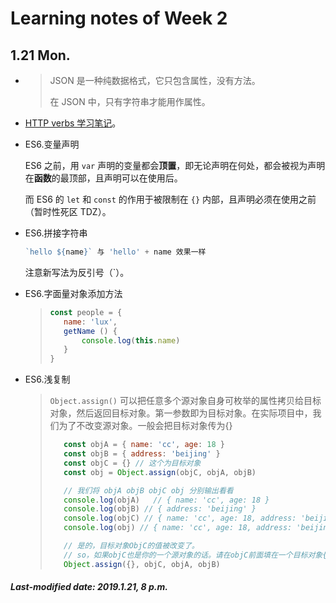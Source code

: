 # Learning notes of Week 2

## 1.21 Mon.

+ >JSON 是一种纯数据格式，它只包含属性，没有方法。
  >
  >在 JSON 中，只有字符串才能用作属性。

+ [HTTP verbs 学习笔记](HTTP-verbs.md)。

+ ES6.变量声明

  ES6 之前，用 `var` 声明的变量都会**顶置**，即无论声明在何处，都会被视为声明在**函数**的最顶部，且声明可以在使用后。

  而 ES6 的 `let` 和 `const` 的作用于被限制在 `{}` 内部，且声明必须在使用之前（暂时性死区 TDZ）。

+ ES6.拼接字符串

  ```js
  `hello ${name}` 与 'hello' + name 效果一样
  ```

  注意新写法为反引号（`）。

+ ES6.字面量对象添加方法

  >```js
  >const people = {
  >    name: 'lux',
  >    getName () {
  >        console.log(this.name)
  >    }
  >}
  >```

+ ES6.浅复制

  >`Object.assign()` 可以把任意多个源对象自身可枚举的属性拷贝给目标对象，然后返回目标对象。第一参数即为目标对象。在实际项目中，我们为了不改变源对象。一般会把目标对象传为{}
  >
  >```js
  >    const objA = { name: 'cc', age: 18 }
  >    const objB = { address: 'beijing' }
  >    const objC = {} // 这个为目标对象
  >    const obj = Object.assign(objC, objA, objB)
  >
  >    // 我们将 objA objB objC obj 分别输出看看
  >    console.log(objA)   // { name: 'cc', age: 18 }
  >    console.log(objB) // { address: 'beijing' }
  >    console.log(objC) // { name: 'cc', age: 18, address: 'beijing' }
  >    console.log(obj) // { name: 'cc', age: 18, address: 'beijing' }
  >
  >    // 是的，目标对象ObjC的值被改变了。
  >    // so，如果objC也是你的一个源对象的话。请在objC前面填在一个目标对象{}
  >    Object.assign({}, objC, objA, objB)
  >```

##### Last-modified date: 2019.1.21, 8 p.m.